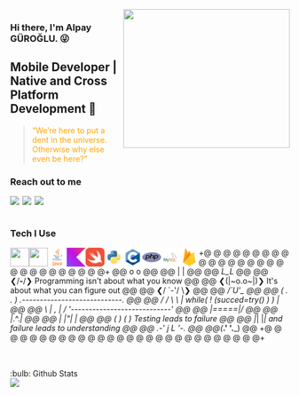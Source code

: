 <img src="https://media.giphy.com/media/l4pThMAKS4BOtz8d2/giphy.gif" align="right" width="300" height="250">

### Hi there, I'm Alpay GÜROĞLU. :stuck_out_tongue_winking_eye:
## Mobile Developer | Native and Cross Platform Development :iphone:

<blockquote>
<p><font color="orange"> “We’re here to put a dent in the universe. Otherwise why else even be here?” </font> </p>
</blockquote>

### Reach out to me

[<img width="22" src="https://unpkg.com/simple-icons@v7/icons/youtube.svg" align="left" />][youtube]

[<img width="22" src="https://unpkg.com/simple-icons@v7/icons/twitter.svg" align="left" />][twitter]

[<img width="22" src="https://unpkg.com/simple-icons@v7/icons/linkedin.svg" align="left" />][linkedin]

<br/>
<br/>

### Tech I Use
<img width="34" height="34" src="https://avatars.githubusercontent.com/u/14101776?s=200&v=4" align="left" />
<img width="34" height="34" src="https://avatars.githubusercontent.com/u/1609975?s=200&v=4" align="left" />
<img width="34" height="34" src="https://raw.githubusercontent.com/github/explore/5b3600551e122a3277c2c5368af2ad5725ffa9a1/topics/java/java.png" align="left" />
<img width="34" height="34" src="https://raw.githubusercontent.com/github/explore/4479d2a2c854198cb00160f8593519c14dc3b905/topics/kotlin/kotlin.png" align="left" />
<img width="34" height="34" src="https://raw.githubusercontent.com/github/explore/80688e429a7d4ef2fca1e82350fe8e3517d3494d/topics/swift/swift.png" align="left" />
<img width="34" height="34" src="https://raw.githubusercontent.com/github/explore/80688e429a7d4ef2fca1e82350fe8e3517d3494d/topics/python/python.png" align="left" />
<img width="34" height="34" src="https://raw.githubusercontent.com/github/explore/f3e22f0dca2be955676bc70d6214b95b13354ee8/topics/c/c.png" align="left" />
<img width="34" height="34" src="https://raw.githubusercontent.com/github/explore/ccc16358ac4530c6a69b1b80c7223cd2744dea83/topics/php/php.png" align="left" />
<img width="34" height="34" src="https://raw.githubusercontent.com/github/explore/80688e429a7d4ef2fca1e82350fe8e3517d3494d/topics/mysql/mysql.png" align="left" />
<img width="34" height="34" src="https://raw.githubusercontent.com/github/explore/80688e429a7d4ef2fca1e82350fe8e3517d3494d/topics/firebase/firebase.png" align="left" />


+@ @ @ @ @ @ @ @ @ @ @ @ @ @ @ @ @ @ @ @ @ @ @ @ @ @ @ @+
@@       o o                                           @@
@@       | |                                           @@
@@      _L_L_                                          @@
@@   ❮\/__-__\/❯ Programming isn't about what you know @@
@@   ❮(|~o.o~|)❯  It's about what you can figure out   @@
@@   ❮/ \`-'/ \❯                                       @@
@@     _/`U'\_                                         @@
@@    ( .   . )     .----------------------------.     @@
@@   / /     \ \    | while( ! (succed=try() ) ) |     @@
@@   \ |  ,  | /    '----------------------------'     @@
@@    \|=====|/                                        @@
@@     |_.^._|                                         @@
@@     | |"| |                                         @@
@@     ( ) ( )   Testing leads to failure              @@
@@     |_| |_|   and failure leads to understanding    @@
@@ _.-' _j L_ '-._                                     @@
@@(___.'     '.___)                                    @@
+@ @ @ @ @ @ @ @ @ @ @ @ @ @ @ @ @ @ @ @ @ @ @ @ @ @ @ @+

<br/>
<br/>

<summary> :bulb: Github Stats </summary>
<img src="https://streak-stats.demolab.com?user=alpaygurogluods&theme=radical">



[youtube]: https://www.youtube.com/channel/UCr7ID6adCzeurT4_gCjK9OA
[twitter]: https://twitter.com/asimolpiq
[linkedin]:https://www.linkedin.com/in/alpay-guroglu/


